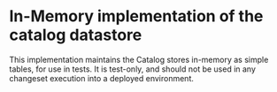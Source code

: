 # In-Memory implementation of the catalog datastore

This implementation maintains the Catalog stores in-memory as simple tables,
for use in tests. It is test-only, and should not be used in any changeset
execution into a deployed environment.

